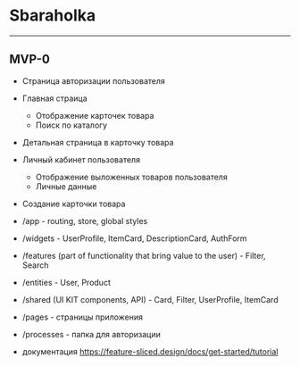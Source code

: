 # Sbaraholka
***
## MVP-0

* Страница авторизации пользователя
* Главная страица
    * Отображение карточек товара
    * Поиск по каталогу
* Детальная страница в карточку товара
* Личный кабинет пользователя
    * Отображение выложенных товаров пользователя
    * Личные данные
* Создание карточки товара


* /app - routing, store, global styles
* /widgets - UserProfile, ItemCard, DescriptionCard, AuthForm
* /features (part of functionality that bring value to the user) - Filter, Search
* /entities - User, Product
* /shared (UI KIT components, API) - Card, Filter, UserProfile, ItemCard
* /pages - страницы приложения
* /processes - папка для авторизации 

* документация https://feature-sliced.design/docs/get-started/tutorial